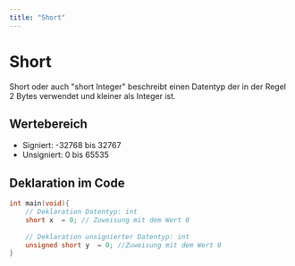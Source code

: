 ```yaml
---
title: "Short"
---
```

# Short
Short oder auch "short Integer" beschreibt einen Datentyp der in der Regel 2 Bytes verwendet und kleiner als Integer ist.
## Wertebereich
* Signiert: -32768 bis 32767
* Unsigniert: 0 bis 65535
## Deklaration im Code
```c
int main(void){
	// Deklaration Datentyp: int
	short x  = 0; // Zuweisung mit dem Wert 0
	
	// Deklaration unsignierter Datentyp: int
	unsigned short y  = 0; //Zuweisung mit dem Wert 0
}
```